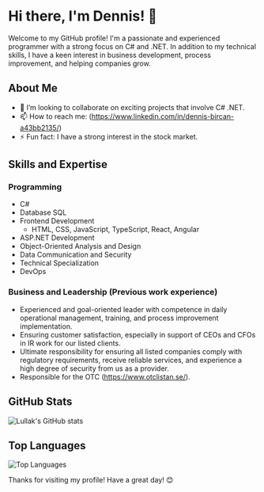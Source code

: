 # Hi there, I'm Dennis! 👋

Welcome to my GitHub profile! I'm a passionate and experienced programmer with a strong focus on C# and .NET. In addition to my technical skills, I have a keen interest in business development, process improvement, and helping companies grow.

## About Me

- 👯 I’m looking to collaborate on exciting projects that involve C# .NET.
- 📫 How to reach me: (https://www.linkedin.com/in/dennis-bircan-a43bb2135/)
- ⚡ Fun fact: I have a strong interest in the stock market.

## Skills and Expertise

### Programming

- C#
- Database SQL
- Frontend Development
  - HTML, CSS, JavaScript, TypeScript, React, Angular
- ASP.NET Development
- Object-Oriented Analysis and Design
- Data Communication and Security
- Technical Specialization
- DevOps

### Business and Leadership (Previous work experience)

- Experienced and goal-oriented leader with competence in daily operational management, training, and process improvement implementation.
- Ensuring customer satisfaction, especially in support of CEOs and CFOs in IR work for our listed clients.
- Ultimate responsibility for ensuring all listed companies comply with regulatory requirements, receive reliable services, and experience a high degree of security from us as a provider.
- Responsible for the OTC (https://www.otclistan.se/).

## GitHub Stats

![Lullak's GitHub stats](https://github-readme-stats.vercel.app/api?username=lullak&show_icons=true&theme=radical)

## Top Languages

![Top Languages](https://github-readme-stats.vercel.app/api/top-langs/?username=lullak&layout=compact&theme=radical)


Thanks for visiting my profile! Have a great day! 😊
